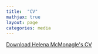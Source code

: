 ```yaml
---
title:  "CV"
mathjax: true
layout: page
categories: media
---
```



[Download Helena McMonagle's CV](McMonagle_SAFS_UW_CV.pdf)
